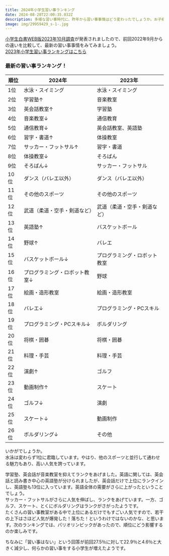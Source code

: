 ```yaml
---
title: 2024年小学生習い事ランキング
date: 2024-08-28T22:00:35.032Z
description: 多様な習い事時代に、昨年から習い事事情はどう変わったでしょうか。お子様の習い事の参考になる2024年度版の習い事ランキングを紹介します
image: img/29959429_s-1-.jpg
---
```

[小学生白書WEB版2023年10月調査](https://www.gakken.jp/kyouikusouken/whitepaper/202310/chapter7/01.html)[](https://www.gakken.jp/kyouikusouken/whitepaper/202310/chapter7/01.html)が発表されましたので、前回2022年9月からの違いを比較して、最新の習い事事情をみてみましょう。\
[2023年小学生習い事ランキングはこちら](https://kinshicho.back-ten.com/post/2023naraigoto/)

### 最新の習い事ランキング！

| 順位  | 2024年           | 2023年          |
| --- | --------------- | -------------- |
| 1位  | 水泳・スイミング        | 水泳・スイミング       |
| 2位  | 学習塾↑            | 音楽教室           |
| 3位  | 英会話教室↑          | 学習塾            |
| 4位  | 音楽教室↓           | 通信教育           |
| 5位  | 通信教育↓           | 英会話教室、英語塾      |
| 6位  | 習字・書道↑          | 体操教室           |
| 7位  | サッカー・フットサル↑     | 習字・書道          |
| 8位  | 体操教室↓           | そろばん           |
| 9位  | そろばん↓           | サッカー・フットサル     |
| 10位 | ダンス（バレエ以外）      | ダンス（バレエ以外）     |
| 11位 | その他のスポーツ        | その他のスポーツ       |
| 12位 | 武道（柔道・空手・剣道など）  | 武道（柔道・空手・剣道など） |
| 13位 | 英語塾↑            | バスケットボール       |
| 14位 | 野球↑             | バレエ            |
| 15位 | バスケットボール↓       | プログラミング・ロボット教室 |
| 16位 | プログラミング・ロボット教室↓ | 野球             |
| 17位 | 絵画・造形教室         | 絵画・造形教室        |
| 18位 | バレエ↓            | プログラミング・PCスキル  |
| 19位 | プログラミング・PCスキル↓  | ボルダリング         |
| 20位 | 将棋・囲碁           | 将棋・囲碁          |
| 21位 | 料理・手芸           | 料理・手芸          |
| 22位 | 演劇↑             | ゴルフ            |
| 23位 | 動画制作↑           | スケート           |
| 24位 | ゴルフ↓            | 演劇             |
| 25位 | スケート↓           | 動画制作           |
| 26位 | ボルダリング↓         | その他            |

いかがでしょうか。\
水泳は変わらず1位に君臨しています。やはり、他のスポーツと並行して通わせる魅力もあり、高い人気を誇っています。

学習塾、英会話が音楽教室を抑えてランクをあげました。英語に関しては、英会話と読み書き中心の英語塾が分けられましたが、英会話だけで上位にランクインし、英語塾も13位に入っています。英語全体の需要がさらに上がったということでしょう。\
サッカー・フットサルがさらに人気を伸ばし、ランクをあげています。一方、ゴルフ、スケート、とくにボルダリングはランクがさがったようです。\
たくさんの習い事教室がある中で上位にあるだけでもすごい人気ですので、若干の上下はさほど人気が爆発した！落ちた！というわけではないのかな、と思います。次のランキングでは、パリオリンピックがあったので、順位にどう影響するのか楽しみです。

ちなみに「習い事はない」という回答が前回27.5％に対して22.9％と4.6％と大きく減少し、何らかの習い事をする小学生が増えたようです。